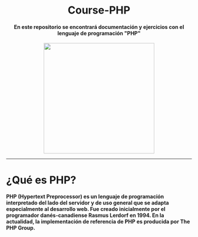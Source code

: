 <div align="center"> 

# Course-PHP

#### En este repositorio se encontrará  documentación y ejercicios con el lenguaje de programación "PHP" 


<img src="https://github.com/zumrudu-anka/zumrudu-anka/blob/master/images/php.svg" height="300px"/>
</div>

***

# ¿Qué es PHP?

#### PHP (Hypertext Preprocessor) es un lenguaje de programación interpretado​ del lado del servidor y de uso general que se adapta especialmente al desarrollo web.​ Fue creado inicialmente por el programador danés-canadiense Rasmus Lerdorf en 1994.​ En la actualidad, la implementación de referencia de PHP es producida por The PHP Group.​
<!--https://www.youtube.com/watch?v=nCB1gEkRZ1g-->

